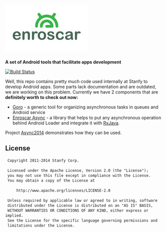 ![Enroscar](logo.png)
=======

**A set of Android tools that facilitate apps development**

[![Build Status](https://secure.travis-ci.org/stanfy/enroscar.png?branch=master)](http://travis-ci.org/stanfy/enroscar)

Well, this repo contains pretty much code used internally at Stanfy to develop Android apps.
Some parts lack documentation and are outdated, we are working on this problem.
Currently we have 2 components that are **definitely worth to check out now:**

* [Goro](goro) - a generic tool for organizing asynchronous tasks in queues and Android service
* [Enroscar Async](async) - a library that helps to put any asynchronous operation behind Android Loader and
  integrate it with [RxJava](https://github.com/Netflix/RxJava).

Project [Async2014](https://github.com/roman-mazur/async2014) demonstrates how they can be used.

License
-------

     Copyright 2011-2014 Stanfy Corp.

     Licensed under the Apache License, Version 2.0 (the "License");
     you may not use this file except in compliance with the License.
     You may obtain a copy of the License at

         http://www.apache.org/licenses/LICENSE-2.0

     Unless required by applicable law or agreed to in writing, software
     distributed under the License is distributed on an "AS IS" BASIS,
     WITHOUT WARRANTIES OR CONDITIONS OF ANY KIND, either express or implied.
     See the License for the specific language governing permissions and
     limitations under the License.
